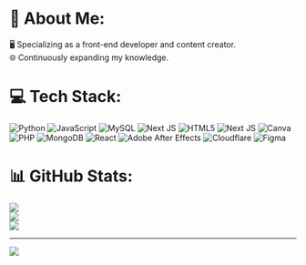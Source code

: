 # 💫 About Me:
🖥️ Specializing as a front-end developer and content creator.<br>🌐 Continuously expanding my knowledge.


# 💻 Tech Stack:
![Python](https://img.shields.io/badge/python-3670A0?style=plastic&logo=python&logoColor=ffdd54) ![JavaScript](https://img.shields.io/badge/javascript-%23323330.svg?style=plastic&logo=javascript&logoColor=%23F7DF1E) ![MySQL](https://img.shields.io/badge/mysql-4479A1.svg?style=plastic&logo=mysql&logoColor=white) ![Next JS](https://img.shields.io/badge/Next-black?style=plastic&logo=next.js&logoColor=white) ![HTML5](https://img.shields.io/badge/html5-%23E34F26.svg?style=plastic&logo=html5&logoColor=white) ![Next JS](https://img.shields.io/badge/Next-black?style=plastic&logo=next.js&logoColor=white) ![Canva](https://img.shields.io/badge/Canva-%2300C4CC.svg?style=plastic&logo=Canva&logoColor=white) ![PHP](https://img.shields.io/badge/php-%23777BB4.svg?style=plastic&logo=php&logoColor=white) ![MongoDB](https://img.shields.io/badge/MongoDB-%234ea94b.svg?style=plastic&logo=mongodb&logoColor=white) ![React](https://img.shields.io/badge/react-%2320232a.svg?style=plastic&logo=react&logoColor=%2361DAFB) ![Adobe After Effects](https://img.shields.io/badge/Adobe%20After%20Effects-9999FF.svg?style=plastic&logo=Adobe%20After%20Effects&logoColor=white) ![Cloudflare](https://img.shields.io/badge/Cloudflare-F38020?style=plastic&logo=Cloudflare&logoColor=white) ![Figma](https://img.shields.io/badge/figma-%23F24E1E.svg?style=plastic&logo=figma&logoColor=white)
# 📊 GitHub Stats:
![](https://github-readme-stats.vercel.app/api?username=8alx8&theme=transparent&hide_border=false&include_all_commits=true&count_private=true)<br/>
![](https://github-readme-streak-stats.herokuapp.com/?user=8alx8&theme=transparent&hide_border=false)<br/>
![](https://github-readme-stats.vercel.app/api/top-langs/?username=8alx8&theme=transparent&hide_border=false&include_all_commits=true&count_private=true&layout=compact)

---
[![](https://visitcount.itsvg.in/api?id=8alx8&icon=5&color=1)](https://visitcount.itsvg.in)

<!-- Proudly created with GPRM ( https://gprm.itsvg.in ) -->
